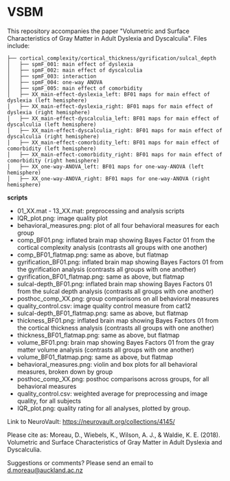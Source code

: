 # VSBM

This repository accompanies the paper "Volumetric and Surface Characteristics of Gray Matter in Adult Dyslexia and Dyscalculia". Files include:

```
├── cortical_complexity/cortical_thickness/gyrification/sulcal_depth
│   ├── spmF_001: main effect of dyslexia
│   ├── spmF_002: main effect of dyscalculia
│   ├── spmF_003: interaction
│   ├── spmF_004: one-way ANOVA
│   ├── spmF_005: main effect of comorbidity
│   ├── XX_main-effect-dyslexia_left: BF01 maps for main effect of dyslexia (left hemisphere)
│   ├── XX_main-effect-dyslexia_right: BF01 maps for main effect of dyslexia (right hemisphere)
│   ├── XX_main-effect-dyscalculia_left: BF01 maps for main effect of dyscalculia (left hemisphere)
│   ├── XX_main-effect-dyscalculia_right: BF01 maps for main effect of dyscalculia (right hemisphere)
│   ├── XX_main-effect-comorbidity_left: BF01 maps for main effect of comorbidity (left hemisphere)
│   ├── XX_main-effect-comorbidity_right: BF01 maps for main effect of comorbidity (right hemisphere)
│   ├── XX_one-way-ANOVA_left: BF01 maps for one-way-ANOVA (left hemisphere)
│   ├── XX_one-way-ANOVA_right: BF01 maps for one-way-ANOVA (right hemisphere)
```

**scripts**



- 01_XX.mat - 13_XX.mat: preprocessing and analysis scripts
- IQR_plot.png: image quality plot
- behavioral_measures.png: plot of all four behavioral measures for each group
- comp_BF01.png: inflated brain map showing Bayes Factor 01 from the cortical complexity analysis (contrasts all groups with one another)
- comp_BF01_flatmap.png: same as above, but flatmap
- gyrification_BF01.png: inflated brain map showing Bayes Factors 01 from the gyrification analysis (contrasts all groups with one another)
- gyrification_BF01_flatmap.png: same as above, but flatmap
- sulcal-depth_BF01.png: inflated brain map showing Bayes Factors 01 from the sulcal depth analysis (contrasts all groups with one another)
- posthoc_comp_XX.png: group comparisons on all behavioral measures
- quality_control.csv: image quality control measure from cat12
- sulcal-depth_BF01_flatmap.png: same as above, but flatmap
- thickness_BF01.png: inflated brain map showing Bayes Factors 01 from the cortical thickness analysis (contrasts all groups with one another)
- thickness_BF01_flatmap.png: same as above, but flatmap
- volume_BF01.png: brain map showing Bayes Factors 01 from the gray matter volume analysis (contrasts all groups with one another)
- volume_BF01_flatmap.png: same as above, but flatmap
- behavioral_measures.png: violin and box plots for all behavioral measures, broken down by group
- posthoc_comp_XX.png: posthoc comparisons across groups, for all behavioral measures
- quality_control.csv: weighted average for preprocessing and image quality, for all subjects
- IQR_plot.png: quality rating for all analyses, plotted by group.

Link to NeuroVault: https://neurovault.org/collections/4145/

Please cite as: Moreau, D., Wiebels, K., Wilson, A. J., & Waldie, K. E. (2018). Volumetric and Surface Characteristics of Gray Matter in Adult Dyslexia and Dyscalculia.

Suggestions or comments? Please send an email to d.moreau@auckland.ac.nz
